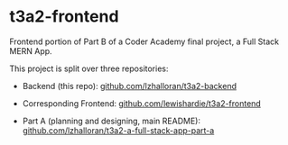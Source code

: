 # t3a2-frontend

Frontend portion of Part B of a Coder Academy final project, a Full Stack MERN App.

This project is split over three repositories:

- Backend (this repo): [github.com/lzhalloran/t3a2-backend](https://github.com/lzhalloran/t3a2-backend)

- Corresponding Frontend: [github.com/lewishardie/t3a2-frontend](https://github.com/lewishardie/t3a2-frontend)

- Part A (planning and designing, main README): [github.com/lzhalloran/t3a2-a-full-stack-app-part-a](https://github.com/lzhalloran/t3a2-a-full-stack-app-part-a)